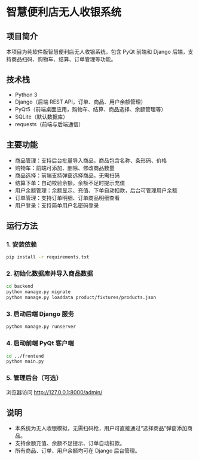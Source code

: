 # 智慧便利店无人收银系统

## 项目简介
本项目为纯软件版智慧便利店无人收银系统，包含 PyQt 前端和 Django 后端，支持商品扫码、购物车、结算、订单管理等功能。

## 技术栈
- Python 3
- Django（后端 REST API，订单、商品、用户余额管理）
- PyQt5（前端桌面应用，购物车、结算、商品选择、余额管理等）
- SQLite（默认数据库）
- requests（前端与后端通信）

## 主要功能
- 商品管理：支持后台批量导入商品，商品包含名称、条形码、价格
- 购物车：前端可添加、删除、修改商品数量
- 商品选择：前端支持弹窗选择商品，无需扫码
- 结算下单：自动校验余额，余额不足时提示充值
- 用户余额管理：余额显示、充值、下单自动扣款，后台可管理用户余额
- 订单管理：支持订单明细、订单商品明细查看
- 用户登录：支持简单用户名密码登录

## 运行方法

### 1. 安装依赖
```bash
pip install -r requirements.txt
```

### 2. 初始化数据库并导入商品数据
```bash
cd backend
python manage.py migrate
python manage.py loaddata product/fixtures/products.json
```

### 3. 启动后端 Django 服务
```bash
python manage.py runserver
```

### 4. 启动前端 PyQt 客户端
```bash
cd ../frontend
python main.py
```

### 5. 管理后台（可选）
浏览器访问 http://127.0.0.1:8000/admin/

## 说明
- 本系统为无人收银模拟，无需扫码枪，用户可直接通过“选择商品”弹窗添加商品。
- 支持余额充值、余额不足提示、订单自动扣款。
- 所有商品、订单、用户余额均可在 Django 后台管理。
